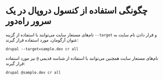 # چگونگی استفاده از کنسول دروپال در یک سرور راه‌دور

نام‌های مستعار سایت می‌توانند با استفاده از گزینه `--target` و قرار دادن نام سایت به عنوان آرگومان، مورد استفاده قرار گیرند:
  
```
drupal --target=sample.dev cr all
```

نام‌های مستعار سایت همچنین می‌توانند با استفاده از شناسه قدیمی `@` نیز مورد استفاده قرار گیرند:

```
drupal @sample.dev cr all
```
